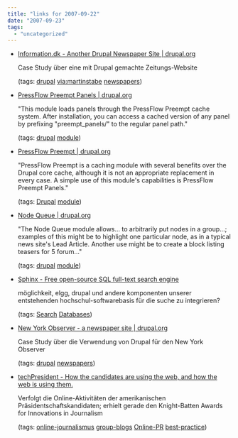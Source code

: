 ```yaml
---
title: "links for 2007-09-22"
date: "2007-09-23"
tags: 
  - "uncategorized"
---
```


- [Information.dk - Another Drupal Newspaper Site | drupal.org](http://drupal.org/information.dk)
    
    Case Study über eine mit Drupal gemachte Zeitungs-Website
    
    (tags: [drupal](http://del.icio.us/heinzwittenbrink/drupal) [via:martinstabe](http://del.icio.us/heinzwittenbrink/via:martinstabe) [newspapers](http://del.icio.us/heinzwittenbrink/newspapers))
    
- [PressFlow Preempt Panels | drupal.org](http://drupal.org/project/pressflow_preempt_panels)
    
    "This module loads panels through the PressFlow Preempt cache system. After installation, you can access a cached version of any panel by prefixing "preempt\_panels/" to the regular panel path."
    
    (tags: [drupal](http://del.icio.us/heinzwittenbrink/drupal) [module](http://del.icio.us/heinzwittenbrink/module))
    
- [PressFlow Preempt | drupal.org](http://drupal.org/project/pressflow_preempt)
    
    "PressFlow Preempt is a caching module with several benefits over the Drupal core cache, although it is not an appropriate replacement in every case. A simple use of this module's capabilities is PressFlow Preempt Panels."
    
    (tags: [Drupal](http://del.icio.us/heinzwittenbrink/Drupal) [module](http://del.icio.us/heinzwittenbrink/module))
    
- [Node Queue | drupal.org](http://drupal.org/project/nodequeue)
    
    "The Node Queue module allows... to arbitrarily put nodes in a group...; examples of this might be to highlight one particular node, as in a typical news site's Lead Article. Another use might be to create a block listing teasers for 5 forum..."
    
    (tags: [drupal](http://del.icio.us/heinzwittenbrink/drupal) [module](http://del.icio.us/heinzwittenbrink/module))
    
- [Sphinx - Free open-source SQL full-text search engine](http://www.sphinxsearch.com/)
    
    möglichkeit, elgg, drupal und andere komponenten unserer entstehenden hochschul-softwarebasis für die suche zu integrieren?
    
    (tags: [Search](http://del.icio.us/heinzwittenbrink/Search) [Databases](http://del.icio.us/heinzwittenbrink/Databases))
    
- [New York Observer - a newspaper site | drupal.org](http://drupal.org/nyobserver)
    
    Case Study über die Verwendung von Drupal für den New York Observer
    
    (tags: [drupal](http://del.icio.us/heinzwittenbrink/drupal) [newspapers](http://del.icio.us/heinzwittenbrink/newspapers))
    
- [techPresident - How the candidates are using the web, and how the web is using them.](http://www.techpresident.com/)
    
    Verfolgt die Online-Aktivitäten der amerikanischen Präsidentschaftskandidaten; erhielt gerade den Knight-Batten Awards for Innovations in Journalism
    
    (tags: [online-journalismus](http://del.icio.us/heinzwittenbrink/online-journalismus) [group-blogs](http://del.icio.us/heinzwittenbrink/group-blogs) [Online-PR](http://del.icio.us/heinzwittenbrink/Online-PR) [best-practice](http://del.icio.us/heinzwittenbrink/best-practice))

